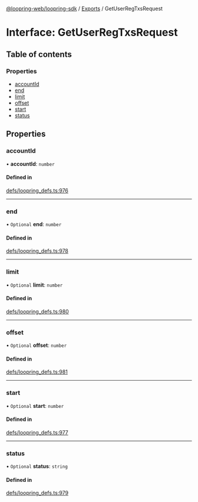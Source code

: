 [@loopring-web/loopring-sdk](../README.md) / [Exports](../modules.md) / GetUserRegTxsRequest

# Interface: GetUserRegTxsRequest

## Table of contents

### Properties

- [accountId](GetUserRegTxsRequest.md#accountid)
- [end](GetUserRegTxsRequest.md#end)
- [limit](GetUserRegTxsRequest.md#limit)
- [offset](GetUserRegTxsRequest.md#offset)
- [start](GetUserRegTxsRequest.md#start)
- [status](GetUserRegTxsRequest.md#status)

## Properties

### accountId

• **accountId**: `number`

#### Defined in

[defs/loopring_defs.ts:976](https://github.com/Loopring/loopring_sdk/blob/edf273a/src/defs/loopring_defs.ts#L976)

___

### end

• `Optional` **end**: `number`

#### Defined in

[defs/loopring_defs.ts:978](https://github.com/Loopring/loopring_sdk/blob/edf273a/src/defs/loopring_defs.ts#L978)

___

### limit

• `Optional` **limit**: `number`

#### Defined in

[defs/loopring_defs.ts:980](https://github.com/Loopring/loopring_sdk/blob/edf273a/src/defs/loopring_defs.ts#L980)

___

### offset

• `Optional` **offset**: `number`

#### Defined in

[defs/loopring_defs.ts:981](https://github.com/Loopring/loopring_sdk/blob/edf273a/src/defs/loopring_defs.ts#L981)

___

### start

• `Optional` **start**: `number`

#### Defined in

[defs/loopring_defs.ts:977](https://github.com/Loopring/loopring_sdk/blob/edf273a/src/defs/loopring_defs.ts#L977)

___

### status

• `Optional` **status**: `string`

#### Defined in

[defs/loopring_defs.ts:979](https://github.com/Loopring/loopring_sdk/blob/edf273a/src/defs/loopring_defs.ts#L979)
